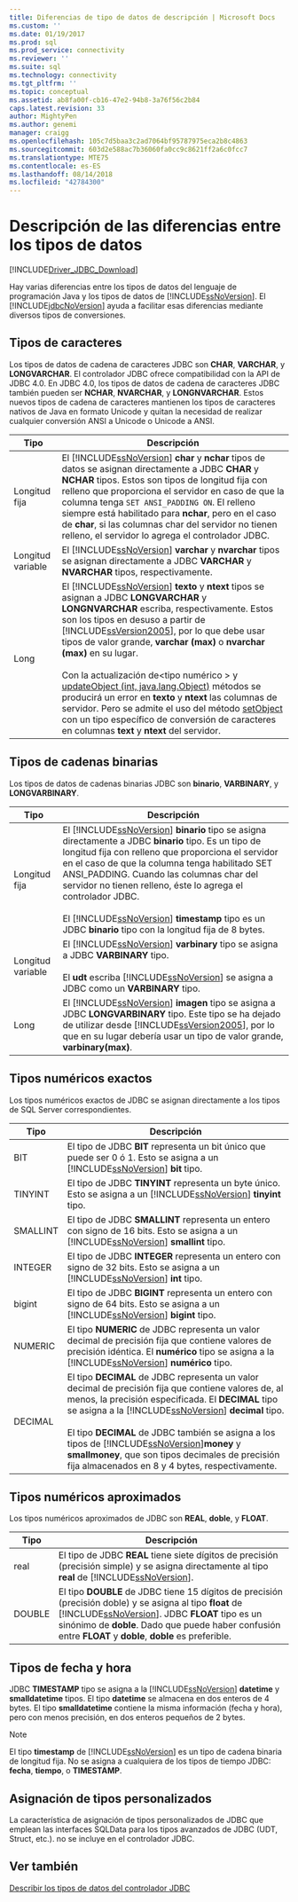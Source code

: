 ```yaml
---
title: Diferencias de tipo de datos de descripción | Microsoft Docs
ms.custom: ''
ms.date: 01/19/2017
ms.prod: sql
ms.prod_service: connectivity
ms.reviewer: ''
ms.suite: sql
ms.technology: connectivity
ms.tgt_pltfrm: ''
ms.topic: conceptual
ms.assetid: ab8fa00f-cb16-47e2-94b8-3a76f56c2b84
caps.latest.revision: 33
author: MightyPen
ms.author: genemi
manager: craigg
ms.openlocfilehash: 105c7d5baa3c2ad7064bf95787975eca2b8c4863
ms.sourcegitcommit: 603d2e588ac7b36060fa0cc9c8621ff2a6c0fcc7
ms.translationtype: MTE75
ms.contentlocale: es-ES
ms.lasthandoff: 08/14/2018
ms.locfileid: "42784300"
---
```

# <a name="understanding-data-type-differences"></a>Descripción de las diferencias entre los tipos de datos

[!INCLUDE[Driver_JDBC_Download](../../includes/driver_jdbc_download.md)]

Hay varias diferencias entre los tipos de datos del lenguaje de programación Java y los tipos de datos de [!INCLUDE[ssNoVersion](../../includes/ssnoversion-md.md)]. El [!INCLUDE[jdbcNoVersion](../../includes/jdbcnoversion_md.md)] ayuda a facilitar esas diferencias mediante diversos tipos de conversiones.  

## <a name="character-types"></a>Tipos de caracteres

Los tipos de datos de cadena de caracteres JDBC son **CHAR**, **VARCHAR**, y **LONGVARCHAR**. El controlador JDBC ofrece compatibilidad con la API de JDBC 4.0. En JDBC 4.0, los tipos de datos de cadena de caracteres JDBC también pueden ser **NCHAR**, **NVARCHAR**, y **LONGNVARCHAR**. Estos nuevos tipos de cadena de caracteres mantienen los tipos de caracteres nativos de Java en formato Unicode y quitan la necesidad de realizar cualquier conversión ANSI a Unicode o Unicode a ANSI.  
  
| Tipo            | Descripción                                                                                                                                                                                                                                                                                                                                                                                                                                                                                                                                                                                                                                                                                                                                                                                                                |
| --------------- | -------------------------------------------------------------------------------------------------------------------------------------------------------------------------------------------------------------------------------------------------------------------------------------------------------------------------------------------------------------------------------------------------------------------------------------------------------------------------------------------------------------------------------------------------------------------------------------------------------------------------------------------------------------------------------------------------------------------------------------------------------------------------------------------------------------------------- |
| Longitud fija    | El [!INCLUDE[ssNoVersion](../../includes/ssnoversion-md.md)] **char** y **nchar** tipos de datos se asignan directamente a JDBC **CHAR** y **NCHAR** tipos. Estos son tipos de longitud fija con relleno que proporciona el servidor en caso de que la columna tenga `SET ANSI_PADDING ON`. El relleno siempre está habilitado para **nchar**, pero en el caso de **char**, si las columnas char del servidor no tienen relleno, el servidor lo agrega el controlador JDBC.                                                                                                                                                                                                                                                                                                                                                                                      |
| Longitud variable | El [!INCLUDE[ssNoVersion](../../includes/ssnoversion-md.md)] **varchar** y **nvarchar** tipos se asignan directamente a JDBC **VARCHAR** y **NVARCHAR** tipos, respectivamente.                                                                                                                                                                                                                                                                                                                                                                                                                                                                                                                                                                                                                                                 |
| Long            | El [!INCLUDE[ssNoVersion](../../includes/ssnoversion-md.md)] **texto** y **ntext** tipos se asignan a JDBC **LONGVARCHAR** y **LONGNVARCHAR** escriba, respectivamente. Estos son los tipos en desuso a partir de [!INCLUDE[ssVersion2005](../../includes/ssversion2005-md.md)], por lo que debe usar tipos de valor grande, **varchar (max)** o **nvarchar (max)** en su lugar.<br /><br /> Con la actualización de\<tipo numérico > y [updateObject (int, java.lang.Object)](../../connect/jdbc/reference/updateobject-method-int-java-lang-object.md) métodos se producirá un error en **texto** y **ntext** las columnas de servidor. Pero se admite el uso del método [setObject](../../connect/jdbc/reference/setobject-method-sqlserverpreparedstatement.md) con un tipo específico de conversión de caracteres en columnas **text** y **ntext** del servidor. |
  
## <a name="binary-string-types"></a>Tipos de cadenas binarias

Los tipos de datos de cadenas binarias JDBC son **binario**, **VARBINARY**, y **LONGVARBINARY**.  
  
| Tipo            | Descripción                                                                                                                                                                                                                                                                                                                                                                                                                                                                          |
| --------------- | ------------------------------------------------------------------------------------------------------------------------------------------------------------------------------------------------------------------------------------------------------------------------------------------------------------------------------------------------------------------------------------------------------------------------------------------------------------------------------------ |
| Longitud fija    | El [!INCLUDE[ssNoVersion](../../includes/ssnoversion-md.md)] **binario** tipo se asigna directamente a JDBC **binario** tipo. Es un tipo de longitud fija con relleno que proporciona el servidor en el caso de que la columna tenga habilitado SET ANSI_PADDING. Cuando las columnas char del servidor no tienen relleno, éste lo agrega el controlador JDBC.<br /><br /> El [!INCLUDE[ssNoVersion](../../includes/ssnoversion-md.md)] **timestamp** tipo es un JDBC **binario** tipo con la longitud fija de 8 bytes. |
| Longitud variable | El [!INCLUDE[ssNoVersion](../../includes/ssnoversion-md.md)] **varbinary** tipo se asigna a JDBC **VARBINARY** tipo.<br /><br /> El **udt** escriba [!INCLUDE[ssNoVersion](../../includes/ssnoversion-md.md)] se asigna a JDBC como un **VARBINARY** tipo.                                                                                                                                                                                                                                 |
| Long            | El [!INCLUDE[ssNoVersion](../../includes/ssnoversion-md.md)] **imagen** tipo se asigna a JDBC **LONGVARBINARY** tipo. Este tipo se ha dejado de utilizar desde [!INCLUDE[ssVersion2005](../../includes/ssversion2005-md.md)], por lo que en su lugar debería usar un tipo de valor grande, **varbinary(max)**.                                                                                                                                                                                           |
  
## <a name="exact-numeric-types"></a>Tipos numéricos exactos

Los tipos numéricos exactos de JDBC se asignan directamente a los tipos de SQL Server correspondientes.  
  
| Tipo     | Descripción                                                                                                                                                                                                                                                                                                                                                                                                                                                                                   |
| -------- | --------------------------------------------------------------------------------------------------------------------------------------------------------------------------------------------------------------------------------------------------------------------------------------------------------------------------------------------------------------------------------------------------------------------------------------------------------------------------------------------- |
| BIT      | El tipo de JDBC **BIT** representa un bit único que puede ser 0 ó 1. Esto se asigna a un [!INCLUDE[ssNoVersion](../../includes/ssnoversion-md.md)] **bit** tipo.                                                                                                                                                                                                                                                                                                                                       |
| TINYINT  | El tipo de JDBC **TINYINT** representa un byte único. Esto se asigna a un [!INCLUDE[ssNoVersion](../../includes/ssnoversion-md.md)] **tinyint** tipo.                                                                                                                                                                                                                                                                                                                                                 |
| SMALLINT | El tipo de JDBC **SMALLINT** representa un entero con signo de 16 bits. Esto se asigna a un [!INCLUDE[ssNoVersion](../../includes/ssnoversion-md.md)] **smallint** tipo.                                                                                                                                                                                                                                                                                                                                     |
| INTEGER  | El tipo de JDBC **INTEGER** representa un entero con signo de 32 bits. Esto se asigna a un [!INCLUDE[ssNoVersion](../../includes/ssnoversion-md.md)] **int** tipo.                                                                                                                                                                                                                                                                                                                                           |
| bigint   | El tipo de JDBC **BIGINT** representa un entero con signo de 64 bits. Esto se asigna a un [!INCLUDE[ssNoVersion](../../includes/ssnoversion-md.md)] **bigint** tipo.                                                                                                                                                                                                                                                                                                                                         |
| NUMERIC  | El tipo **NUMERIC** de JDBC representa un valor decimal de precisión fija que contiene valores de precisión idéntica. El **numérico** tipo se asigna a la [!INCLUDE[ssNoVersion](../../includes/ssnoversion-md.md)] **numérico** tipo.                                                                                                                                                                                                                                                                   |
| DECIMAL  | El tipo **DECIMAL** de JDBC representa un valor decimal de precisión fija que contiene valores de, al menos, la precisión especificada. El **DECIMAL** tipo se asigna a la [!INCLUDE[ssNoVersion](../../includes/ssnoversion-md.md)] **decimal** tipo.<br /><br /> El tipo **DECIMAL** de JDBC también se asigna a los tipos de [!INCLUDE[ssNoVersion](../../includes/ssnoversion-md.md)]**money** y **smallmoney**, que son tipos decimales de precisión fija almacenados en 8 y 4 bytes, respectivamente. |
  
## <a name="approximate-numeric-types"></a>Tipos numéricos aproximados

Los tipos numéricos aproximados de JDBC son **REAL**, **doble**, y **FLOAT**.  
  
| Tipo   | Descripción                                                                                                                                                                                                                                                                                                   |
| ------ | ------------------------------------------------------------------------------------------------------------------------------------------------------------------------------------------------------------------------------------------------------------------------------------------------------------- |
| real   | El tipo de JDBC **REAL** tiene siete dígitos de precisión (precisión simple) y se asigna directamente al tipo **real** de [!INCLUDE[ssNoVersion](../../includes/ssnoversion-md.md)].                                                                                                                                     |
| DOUBLE | El tipo **DOUBLE** de JDBC tiene 15 dígitos de precisión (precisión doble) y se asigna al tipo **float** de [!INCLUDE[ssNoVersion](../../includes/ssnoversion-md.md)]. JDBC **FLOAT** tipo es un sinónimo de **doble**. Dado que puede haber confusión entre **FLOAT** y **doble**, **doble** es preferible. |
  
## <a name="datetime-types"></a>Tipos de fecha y hora

JDBC **TIMESTAMP** tipo se asigna a la [!INCLUDE[ssNoVersion](../../includes/ssnoversion-md.md)] **datetime** y **smalldatetime** tipos. El tipo **datetime** se almacena en dos enteros de 4 bytes. El tipo **smalldatetime** contiene la misma información (fecha y hora), pero con menos precisión, en dos enteros pequeños de 2 bytes.  
  
> [!NOTE]  
> El tipo **timestamp** de [!INCLUDE[ssNoVersion](../../includes/ssnoversion-md.md)] es un tipo de cadena binaria de longitud fija. No se asigna a cualquiera de los tipos de tiempo JDBC: **fecha**, **tiempo**, o **TIMESTAMP**.  
  
## <a name="custom-type-mapping"></a>Asignación de tipos personalizados

La característica de asignación de tipos personalizados de JDBC que emplean las interfaces SQLData para los tipos avanzados de JDBC (UDT, Struct, etc.). no se incluye en el controlador JDBC.  
  
## <a name="see-also"></a>Ver también

[Describir los tipos de datos del controlador JDBC](../../connect/jdbc/understanding-the-jdbc-driver-data-types.md)  
